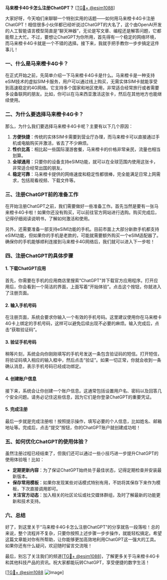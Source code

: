 **马来橙卡4G卡怎么注册ChatGPT？** [[TG💪+ @esim1088](https://t.me/s/esim1088)]

大家好呀，今天咱们来聊聊一个特别实用的话题——如何用马来橙卡4G卡注册ChatGPT！相信很多小伙伴都已经听说过ChatGPT的大名了，这个由OpenAI开发的人工智能语言模型简直是“聊天神器”，无论是写文章、编程还是解答问题，它都能帮上大忙。不过，要想让ChatGPT为你所用，首先得有一个稳定的网络环境，而马来橙卡4G卡就是一个不错的选择。接下来，我就手把手教你一步步搞定这件事儿！

### 一、什么是马来橙卡4G卡？

在正式开始之前，先简单介绍一下马来橙卡4G卡是什么。马来橙卡是一种支持eSIM技术的虚拟SIM卡服务，用户可以通过线上购买，无需实体SIM卡就能享受到高速稳定的4G网络。它支持多个国家和地区使用，非常适合经常旅行或者需要多设备联网的朋友。比如，你可以在马来西亚激活这张卡，然后在其他地方也能继续使用。

### 二、为什么要选择马来橙卡4G卡？

那么，为什么我们要选择马来橙卡4G卡呢？主要有以下几个原因：

1. **方便快捷**：传统的实体SIM卡需要到营业厅办理，而马来橙卡可以直接通过手机或电脑购买并激活，省去了不少麻烦。
2. **性价比高**：相比起一些国际漫游套餐，马来橙卡的价格非常亲民，流量也相当划算。
3. **全球通用**：只要你的设备支持eSIM功能，就可以在全球范围内使用这张卡，非常适合经常出国的朋友。
4. **稳定可靠**：马来橙卡提供的网络速度和稳定性都很棒，完全能满足日常上网需求，包括观看视频、下载文件等。

### 三、注册ChatGPT前的准备工作

在开始注册ChatGPT之前，我们需要做好一些准备工作。首先当然是要有一张马来橙卡4G卡啦！如果你还没有购买，可以前往官方网站进行选购。购买完成后，记得仔细阅读说明书，了解如何激活和使用。

另外，还需要准备一部支持eSIM功能的手机。目前市面上大部分新款手机都支持eSIM功能，但如果你的手机是老款的，可能就需要额外购买一个eSIM适配器了。确保你的手机能够顺利连接到马来橙卡4G网络后，我们就可以进入下一步啦！

### 四、注册ChatGPT的具体步骤

#### 1. 下载ChatGPT应用

首先，你需要在手机的应用商店里搜索“ChatGPT”并下载官方应用程序。打开应用后，你会看到一个简洁的界面，上面写着“开始体验”。点击这个按钮，你就进入了注册页面。

#### 2. 输入手机号码

在注册页面，系统会要求你输入一个有效的手机号码。这里建议使用你在马来橙卡4G卡上绑定的手机号码，这样可以避免后续出现不必要的麻烦。输入完成后，点击“获取验证码”。

#### 3. 验证手机号码

稍等片刻，系统会向你刚刚填写的手机号发送一条包含验证码的短信。打开短信，将验证码填入相应的输入框中，然后点击“验证”。如果一切正常，你就会收到一条确认消息，表示手机号码已经成功绑定。

#### 4. 创建账户信息

接下来，系统会让你创建一个账户信息。这通常包括设置用户名、密码以及回答几个安全问题。请务必记住这些信息，因为它们是你登录ChatGPT的重要凭证。

#### 5. 完成注册

最后一步就是完成注册啦！按照提示操作，填写必要的个人信息，比如姓名、邮箱地址等。完成后，点击“提交”按钮，你的ChatGPT账户就创建成功啦！

### 五、如何优化ChatGPT的使用体验？

虽然注册过程已经结束了，但我们还可以通过一些小技巧进一步提升ChatGPT的使用体验哦！比如：

- **定期更新内容**：为了保证ChatGPT始终处于最佳状态，记得定期检查并安装最新版本。
- **保存常用模板**：如果你发现某些对话模式特别有用，不妨将其保存下来作为模板，下次直接调用即可。
- **关注官方动态**：加入相关的社区论坛或社交媒体群组，及时了解最新的功能更新和技术支持。

### 六、总结

好了，到这里关于“马来橙卡4G卡怎么注册ChatGPT”的分享就告一段落啦！总的来说，整个流程并不复杂，只要你按照上述步骤一步步操作，就能轻松搞定。希望这篇文章能对你有所帮助，让你能够更加高效地利用ChatGPT这一强大的工具。如果你还有什么疑问，欢迎随时留言交流哦！

最后，别忘了关注我们的频道[[TG💪+ @esim1088](https://t.me/s/esim1088)]，了解更多关于马来橙卡4G卡和其他科技产品的资讯。祝大家都能玩转ChatGPT，享受便捷的数字生活！

[[TG💪+ @esim1088](https://t.me/s/esim1088) ![Image](https://i.postimg.cc/4NQfJmqS/Snipaste-2025-05-13-00-14-12.png)]